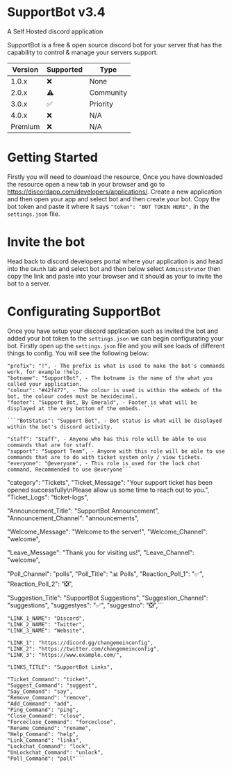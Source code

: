# SupportBot v3.4
A Self Hosted discord application

SupportBot is a free & open source discord bot for your server that has the capability to control & manage your servers support.

| Version | Supported          | Type               |
| ------- | ------------------ |--------------------|
| 1.0.x   | ❌                 | None               |
| 2.0.x   | ⚠                  | Community          |
| 3.0.x   | ✅                 | Priority           |
| 4.0.x   | ❌                 | N/A                |
| Premium | ❌                 | N/A                |

# Getting Started
Firstly you will need to download the resource, Once you have downloaded the resource open a new tab in your browser and go to https://discordapp.com/developers/applications/. Create a new application and then open your app and select bot and then create your bot. Copy the bot token and paste it where it says ``"token": "BOT TOKEN HERE",`` in the ``settings.json`` file.

# Invite the bot
Head back to discord developers portal where your application is and head into the ``OAuth`` tab and select bot and then below select ``Administrator`` then copy the link and paste into your browser and it should as your to invite the bot to a server.

# Configurating SupportBot
Once you have setup your discord application such as invited the bot and added your bot token to the ``settings.json`` we can begin configurating your bot. Firstly open up the ``settings.json`` file and you will see loads of different things to config. You will see the following below:

```
"prefix": "!", - The prefix is what is used to make the bot's commands work, for example !help.
"botname": "SupportBot", - The botname is the name of the what you called your application.
"colour": "#42f477", - The colour is used is within the embeds of the bot, the colour codes must be hexidecimal.
"footer": "Support Bot, By Emerald", - Footer is what will be displayed at the very bottom of the embeds. ```

```"BotStatus": "Support Bot", - Bot status is what will be displayed within the bot's discord activity.
```

```
"staff": "Staff", - Anyone who has this role will be able to use commands that are for staff.
"support": "Support Team", - Anyone with this role will be able to use commands that are to do with ticket system only / view tickets.
"everyone": "@everyone", - This role is used for the lock chat command, Recommended to use @everyone```

```
"category": "Tickets",
"Ticket_Message": "Your support ticket has been opened successfully\nPlease allow us some time to reach out to you.",
"Ticket_Logs": "ticket-logs",

"Announcement_Title": "SupportBot Announcement",
"Announcement_Channel": "announcements",

"Welcome_Message": "Welcome to the server!",
"Welcome_Channel": "welcome",

"Leave_Message": "Thank you for visiting us!",
"Leave_Channel": "welcome",

"Poll_Channel": "polls",
"Poll_Title": "📊 Polls",
"Reaction_Poll_1": "✅",
"Reaction_Poll_2": "❎",

"Suggestion_Title": "SupportBot Suggestions",
"Suggestion_Channel": "suggestions",
"suggestyes": "✅",
"suggestno": "❎",```

```
"LINK_1_NAME": "Discord",
"LINK_2_NAME": "Twitter",
"LINK_3_NAME": "Website",

"LINK_1": "https://dicord.gg/changemeinconfig",
"LINK_2": "https://twitter.com/changemeinconfig",
"LINK_3": "https://www.example.com/",

"LINKS_TITLE": "SupportBot Links",

"Ticket_Command": "ticket",
"Suggest_Command": "suggest",
"Say_Command": "say",
"Remove_Command": "remove",
"Add_Command": "add",
"Ping_Command": "ping",
"Close_Command": "close",
"Forceclose_Command": "forceclose",
"Rename_Command": "rename",
"Help_Command": "help",
"Link_Command": "links",
"Lockchat_Command": "lock",
"UnLockchat_Command": "unlock",
"Poll_Command": "poll"```
